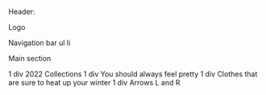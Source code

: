 Header:

Logo 

Navigation bar
ul li 


Main section

1 div 2022 Collections
1 div You should always feel pretty
1 div Clothes that are sure to heat up your winter
1 div Arrows L and R